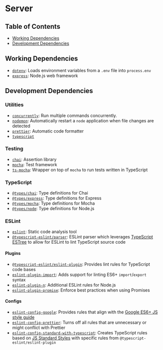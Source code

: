 # Server 

## Table of Contents
- [Working Dependencies](#working-dependencies)
- [Development Dependencies](#dev-dependencies)

## Working Dependencies <a name="working-dependencies"></a>
- [`dotenv`](https://www.npmjs.com/package/dotenv): Loads environment variables from a `.env` file into `process.env`
- [`express`](http://expressjs.com/): Node.js web framework

## Development Dependencies <a name="dev-dependencies"></a>

### Utilities
- [`concurrently`](https://www.npmjs.com/package/concurrently): Run multiple commands concurrently.
- [`nodemon`](https://www.npmjs.com/package/nodemon): Automatically restart a `node` application when file changes are detected
- [`prettier`](https://www.npmjs.com/package/prettier): Automatic code formatter
- [`typescript`](https://www.typescriptlang.org/)

### Testing
- [`chai`](https://www.npmjs.com/package/chai): Assertion library
- [`mocha`](https://www.npmjs.com/package/mocha): Test framework
- [`ts-mocha`](https://github.com/piotrwitek/ts-mocha): Wrapper on top of `mocha` to run tests written in TypeScript

### TypeScript
- [`@types/chai`](https://www.npmjs.com/package/@types/chai): Type definitions for Chai
- [`@types/express`](https://www.npmjs.com/package/@types/express): Type definitions for Express
- [`@types/mocha`](https://www.npmjs.com/package/@types/mocha): Type definitions for Mocha
- [`@types/node`](https://www.npmjs.com/package/@types/node): Type definitions for Node.js

### ESLint
- [`eslint`](https://www.npmjs.com/package/eslint): Static code analysis tool
- [`@typescript-eslint/parser`](https://www.npmjs.com/package/@typescript-eslint/parser): ESLint parser which leverages [TypeScript ESTree](https://github.com/typescript-eslint/typescript-eslint/tree/main/packages/typescript-estree) to allow for ESLint to lint TypeScript source code

#### Plugins
- [`@typescript-eslint/eslint-plugin`](https://www.npmjs.com/package/@typescript-eslint/eslint-plugin): Provides lint rules for TypeScript code bases
- [`eslint-plugin-import`](https://www.npmjs.com/package/eslint-plugin-import): Adds support for linting ES6+ `import`/`export` syntax
- [`eslint-plugin-n`](https://www.npmjs.com/package/eslint-plugin-n): Additional ESLint rules for Node.js
- [`eslint-plugin-promise`](https://www.npmjs.com/package/eslint-plugin-promise): Enforce best practices when using Promises

#### Configs
- [`eslint-config-google`](https://www.npmjs.com/package/eslint-config-google): Provides rules that align with the [Google ES6+ JS style guide](https://google.github.io/styleguide/jsguide.html)
- [`eslint-config-prettier`](https://www.npmjs.com/package/eslint-config-prettier): Turns off all rules that are unnecessary or might conflict with Prettier
- [`eslint-config-standard-with-typescript`](https://www.npmjs.com/package/eslint-config-standard-with-typescript): Creates TypeScript rules based on [JS Standard Styles](https://standardjs.com/) with specific rules from `@typescript-eslint/eslint-plugin`